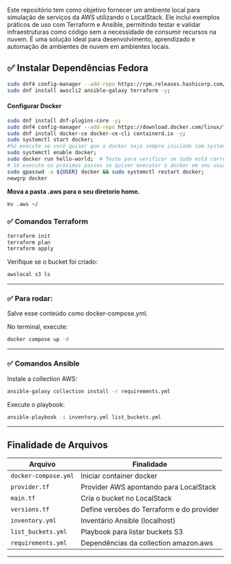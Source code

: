 Este repositório tem como objetivo fornecer um ambiente local para simulação de serviços da AWS utilizando o LocalStack. Ele inclui exemplos práticos de uso com Terraform e Ansible, permitindo testar e validar infraestruturas como código sem a necessidade de consumir recursos na nuvem. É uma solução ideal para desenvolvimento, aprendizado e automação de ambientes de nuvem em ambientes locais.

## ✅ Instalar Dependências Fedora

```bash
sudo dnf4 config-manager --add-repo https://rpm.releases.hashicorp.com/fedora/hashicorp.repo -y;
sudo dnf install awscli2 ansible-galaxy terraform -y;
```

#### Configurar Docker
```bash
sudo dnf install dnf-plugins-core -y;
sudo dnf4 config-manager --add-repo https://download.docker.com/linux/fedora/docker-ce.repo -y;
sudo dnf install docker-ce docker-ce-cli containerd.io -y;
sudo systemctl start docker;
#Só execute se você quiser que o docker seja sempre iniciado com systemd
sudo systemctl enable docker;
sudo docker run hello-world;  # Teste para verificar se tudo está correto
# Só execute os próximos passos se quiser executar o docker em seu usuário sem precisar do root(sudo)
sudo gpasswd -a ${USER} docker && sudo systemctl restart docker;
newgrp docker
```


**Mova a pasta .aws para o seu diretorio home.**

```bash 
mv .aws ~/
```

### ✅ Comandos Terraform

```bash
terraform init
terraform plan
terraform apply
```

Verifique se o bucket foi criado:

```bash
awslocal s3 ls
```
---

### ✅ Para rodar:
Salve esse conteúdo como docker-compose.yml.

No terminal, execute:

```bash
docker compose up -d
```

---

### ✅ Comandos Ansible

Instale a collection AWS:

```bash
ansible-galaxy collection install -r requirements.yml
```

Execute o playbook:

```bash
ansible-playbook -i inventory.yml list_buckets.yml
```

---

## Finalidade de Arquivos

| Arquivo             | Finalidade                                |
| ------------------  | ----------------------------------------- |
| `docker-compose.yml`| Iniciar container docker                  |
| `provider.tf`       | Provider AWS apontando para LocalStack    |
| `main.tf`           | Cria o bucket no LocalStack               |
| `versions.tf`       | Define versões do Terraform e do provider |
| `inventory.yml`     | Inventário Ansible (localhost)            |
| `list_buckets.yml`  | Playbook para listar buckets S3           |
| `requirements.yml`  | Dependências da collection amazon.aws     |

---

